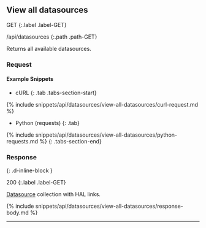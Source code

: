## View all datasources

GET
{:.label .label-GET}

/api/datasources
{:.path .path-GET}

Returns all available datasources.

### Request
#### Example Snippets
- cURL
{: .tab .tabs-section-start}

{% include snippets/api/datasources/view-all-datasources/curl-request.md %}

- Python (requests)
{: .tab}

{% include snippets/api/datasources/view-all-datasources/python-requests.md %}
{: .tabs-section-end}

### Response
{: .d-inline-block }

200
{:.label .label-GET}

[Datasource](#datasource) collection with HAL links.

{% include snippets/api/datasources/view-all-datasources/response-body.md %}

---
